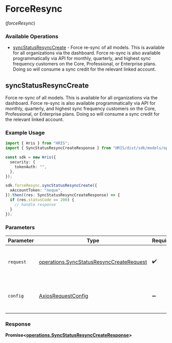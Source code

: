 # ForceResync
(*forceResync*)

### Available Operations

* [syncStatusResyncCreate](#syncstatusresynccreate) - Force re-sync of all models. This is available for all organizations via the dashboard. Force re-sync is also available programmatically via API for monthly, quarterly, and highest sync frequency customers on the Core, Professional, or Enterprise plans. Doing so will consume a sync credit for the relevant linked account.

## syncStatusResyncCreate

Force re-sync of all models. This is available for all organizations via the dashboard. Force re-sync is also available programmatically via API for monthly, quarterly, and highest sync frequency customers on the Core, Professional, or Enterprise plans. Doing so will consume a sync credit for the relevant linked account.

### Example Usage

```typescript
import { Hris } from "HRIS";
import { SyncStatusResyncCreateResponse } from "HRIS/dist/sdk/models/operations";

const sdk = new Hris({
  security: {
    tokenAuth: "",
  },
});

sdk.forceResync.syncStatusResyncCreate({
  xAccountToken: "neque",
}).then((res: SyncStatusResyncCreateResponse) => {
  if (res.statusCode == 200) {
    // handle response
  }
});
```

### Parameters

| Parameter                                                                                            | Type                                                                                                 | Required                                                                                             | Description                                                                                          |
| ---------------------------------------------------------------------------------------------------- | ---------------------------------------------------------------------------------------------------- | ---------------------------------------------------------------------------------------------------- | ---------------------------------------------------------------------------------------------------- |
| `request`                                                                                            | [operations.SyncStatusResyncCreateRequest](../../models/operations/syncstatusresynccreaterequest.md) | :heavy_check_mark:                                                                                   | The request object to use for the request.                                                           |
| `config`                                                                                             | [AxiosRequestConfig](https://axios-http.com/docs/req_config)                                         | :heavy_minus_sign:                                                                                   | Available config options for making requests.                                                        |


### Response

**Promise<[operations.SyncStatusResyncCreateResponse](../../models/operations/syncstatusresynccreateresponse.md)>**

